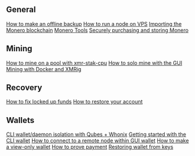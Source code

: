 <div class="guides">
<section class="container">
    <div class="row">
        <div class="left half no-pad-sm col-lg-6 col-md-6 col-sm-12 col-xs-12">
            <div class="info-block">
                <div class="row center-xs">
                    <div class="col">
                        <h2>General</h2>
                    </div>
                </div>
<div class="row start-xs" markdown="1">

[How to make an offline backup]({{site.baseurl}}/resources/user-guides/Offline_Backup.html)
[How to run a node on VPS]({{site.baseurl}}/resources/user-guides/vps_run_node.html)
[Importing the Monero blockchain]({{site.baseurl}}/resources/user-guides/importing_blockchain.html)
[Monero Tools]({{site.baseurl}}/resources/user-guides/monero_tools.html)
[Securely purchasing and storing Monero]({{site.baseurl}}/resources/user-guides/securely_purchase.html)

</div>
            </div>
        </div>
        <div class="right half col-lg-6 col-md-6 col-sm-12 col-xs-12">
            <div class="info-block">
                <div class="row center-xs">
                    <div class="col">
                        <h2>Mining</h2>
                    </div>
                </div>
<div class="row start-xs" markdown="1">

[How to mine on a pool with xmr-stak-cpu]({{site.baseurl}}/resources/user-guides/mine-to-pool.html)
[How to solo mine with the GUI]({{site.baseurl}}/resources/user-guides/solo_mine_GUI.html)
[Mining with Docker and XMRig]({{site.baseurl}}/resources/user-guides/mining_with_xmrig_and_docker.html)

</div>
            </div>
        </div>
    </div>
</section>

<section class="container">
    <div class="row">
        <div class="left half no-pad-sm col-lg-6 col-md-6 col-sm-12 col-xs-12">
            <div class="info-block">
                <div class="row center-xs">
                    <div class="col">
                        <h2>Recovery</h2>
                    </div>
                </div>
<div class="row start-xs" markdown="1">

[How to fix locked up funds]({{site.baseurl}}/resources/user-guides/howto_fix_stuck_funds.html)
[How to restore your account]({{site.baseurl}}/resources/user-guides/restore_account.html)

</div>
            </div>
        </div>
        <div class="right half col-lg-6 col-md-6 col-sm-12 col-xs-12">
            <div class="info-block">
                <div class="row center-xs">
                    <div class="col">
                        <h2>Wallets</h2>
                    </div>
                </div>
<div class="row start-xs" markdown="1">

[CLI wallet/daemon isolation with Qubes + Whonix]({{site.baseurl}}/resources/user-guides/cli_wallet_daemon_isolation_qubes_whonix.html)
[Getting started with the CLI wallet]({{site.baseurl}}/resources/user-guides/monero-wallet-cli.html)
[How to connect to a remote node within GUI wallet]({{site.baseurl}}/resources/user-guides/remote_node_gui.html)
[How to make a view-only wallet]({{site.baseurl}}/resources/user-guides/view_only.html)
[How to prove payment]({{site.baseurl}}/resources/user-guides/prove-payment.html)
[Restoring wallet from keys]({{site.baseurl}}/resources/user-guides/restore_from_keys.html)

</div>
            </div>
        </div>
    </div>
    
    
    
</section>
</div>
